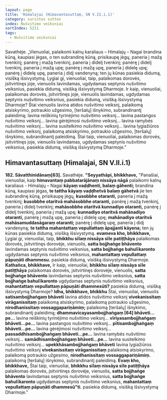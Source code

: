 ```yaml
---
layout: page
title: 'Himalajai (Himavantasuttaṃ, SN V.II.i.1)'
category: suristos suttos
index: Nušvitimo veiksniai
sortIndex: 5211
tags:
  - Nušvitimo veiksniai
---
```

Savathėje. „Vienuoliai, palaikomi kalnų karaliaus – Himalajų – Nagai brandina kūną, kaupiasi jėgas, o ten subrandinę kūną, prisikaupę jėgų, paneria į mažą tvenkinį; panėrę į mažą tvenkinį, paneria į didelį tvenkinį; panėrę į didelį tvenkinį, paneria į mažą upę; panėrę į mažą upę, paneria į didelę upę; panėrę į didelę upę, paneria į didį vandenyną; ten jų kūnas pasiekia didumą, visišką išsivystymą. Lygiai gi, vienuoliai, taip, palaikomas dorovės, įsitvirtinęs joje, vienuolis lavindamas, ugdydamas septynis nušvitimo veiksnius, pasiekia didumą, visišką išsivystymą Dharmoje. Ir kaip, vienuoliai, palaikomas dorovės, įsitvirtinęs joje, vienuolis lavindamas, ugdydamas septynis nušvitimo veiksnius, pasiekia didumą, visišką išsivystymą Dharmoje? Štai vienuolis lavina atidos nušvitimo veiksnį, palaikomą atsiskyrimo, potraukio užgesimo, \[teršalų] išnykimo, subrandinantį paleidimą; lavina reiškinių tyrinėjimo nušvitimo veiksnį... lavina pastangos nušvitimo veiksnį... lavina gėrėjimosi nušvitimo veiksnį... lavina ramybės nušvitimo veiksnį... lavina susitelkimo nušvitimo veiksnį... lavina lygiažiūros nušvitimo veiksnį, palaikomą atsiskyrimo, potraukio užgesimo, \[teršalų] išnykimo, subrandinantį paleidimą. Štai taip, vienuoliai, palaikomas dorovės, įsitvirtinęs joje, vienuolis lavindamas, ugdydamas septynis nušvitimo veiksnius, pasiekia didumą, visišką išsivystymą Dharmoje.”

## Himavantasuttaṃ (Himalajai, SN V.II.i.1)

**182. Sāvatthinidānaṃ\[63].** Savathėje. **"Seyyathāpi, bhikkhave,** "Panašiai, vienuoliai, kaip **himavantaṃ pabbatarājānaṃ nissāya nāgā** palaikomi kalnų karaliaus - Himalajų – Nagai **kāyaṃ vaḍḍhenti, balaṃ gāhenti;** brandina kūną, kaupiasi jėgas, **te tattha kāyaṃ vaḍḍhetvā balaṃ gāhetvā** jie ten subrandinę kūną, prisikaupę jėgų, **kusobbhe otaranti,** paneria į mažą tvenkinį; **kusobbhe otaritvā mahāsobbhe otaranti,** panėrę į mažą tvenkinį, paneria į didelį tvenkinį; **mahāsobbhe otaritvā kunnadiyo otaranti,** panėrę į didelį tvenkinį, paneria į mažą upę; **kunnadiyo otaritvā mahānadiyo otaranti,** panėrę į mažą upę, paneria į didelę upę; **mahānadiyo otaritvā mahāsamuddasāgaraṃ otaranti;** panėrę į didelę upę, paneria į didį vandenyną; **te tattha mahantattaṃ vepullattaṃ āpajjanti kāyena;** ten jų kūnas pasiekia didumą, visišką išsivystymą. **evameva kho, bhikkhave,** Lygiai gi, vienuoliai, taip, **bhikkhu sīlaṃ nissāya sīle patiṭṭhāya** palaikomas dorovės, įsitvirtinęs dorovėje, vienuolis, **satta bojjhaṅge bhāvento** lavindamas septynis nušvitimo veiksnius, **satta bojjhaṅge bahulīkaronto** ugdydamas septynis nušvitimo veiksnius, **mahantattaṃ vepullattaṃ pāpuṇāti dhammesu.** pasiekia didumą, visišką išsivystymą Dharmoje. **Kathañca, bhikkhave,** Ir kaip, vienuoliai, **bhikkhu sīlaṃ nissāya sīle patiṭṭhāya** palaikomas dorovės, įsitvirtinęs dorovėje, vienuolis, **satta bojjhaṅge bhāvento** lavindamas septynis nušvitimo veiksnius, **satta bojjhaṅge bahulīkaronto** ugdydamas septynis nušvitimo veiksnius, **mahantattaṃ vepullattaṃ pāpuṇāti dhammesūti?** pasiekia didumą, visišką išsivystymą Dharmoje? **Idha, bhikkhave, bhikkhu** Štai, vienuoliai, vienuolis **satisambojjhaṅgaṃ bhāveti** lavina atidos nušvitimo veiksnį **vivekanissitaṃ virāganissitaṃ** palaikomą atsiskyrimo, palaikomą potraukio užgesimo, **nirodhanissitaṃ vossaggapariṇāmiṃ;** palaikomą \[teršalų] išnykimo, subrandinantį paleidimą; **dhammavicayasambojjhaṅgaṃ \[64] bhāveti…pe…** lavina reiškinių tyrinėjimo nušvitimo veiksnį... **vīriyasambojjhaṅgaṃ bhāveti…pe…** lavina pastangos nušvitimo veiksnį... **pītisambojjhaṅgaṃ bhāveti…pe…** lavina gėrėjimosi nušvitimo veiksnį... **passaddhisambojjhaṅgaṃ bhāveti…pe…** lavina ramybės nušvitimo veiksnį... **samādhisambojjhaṅgaṃ bhāveti…pe…** lavina susitelkimo nušvitimo veiksnį... **upekkhāsambojjhaṅgaṃ bhāveti** lavina lygiažiūros nušvitimo veiksnį **vivekanissitaṃ virāganissitaṃ** palaikomą atsiskyrimo, palaikomą potraukio užgesimo, **nirodhanissitaṃ vossaggapariṇāmiṃ.** palaikomą \[teršalų] išnykimo, subrandinantį paleidimą. **Evaṃ kho, bhikkhave,** Štai taip, vienuoliai, **bhikkhu sīlaṃ nissāya sīle patiṭṭhāya** palaikomas dorovės, įsitvirtinęs dorovėje, vienuolis, **satta bojjhaṅge bhāvento** lavindamas septynis nušvitimo veiksnius, **satta bojjhaṅge bahulīkaronto** ugdydamas septynis nušvitimo veiksnius, **mahantattaṃ vepullattaṃ pāpuṇāti dhammesū"ti.** pasiekia didumą, visišką išsivystymą Dharmoje."
